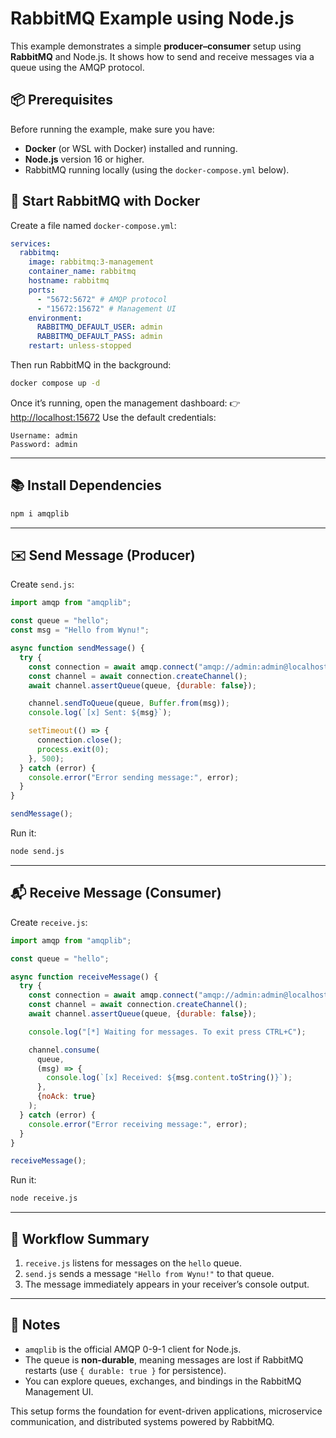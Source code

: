 # RabbitMQ Example using Node.js

This example demonstrates a simple **producer–consumer** setup using **RabbitMQ** and Node.js. It shows how to send and receive messages via a queue using the AMQP protocol.

## 📦 Prerequisites

Before running the example, make sure you have:

- **Docker** (or WSL with Docker) installed and running.
- **Node.js** version 16 or higher.
- RabbitMQ running locally (using the `docker-compose.yml` below).

## 🐇 Start RabbitMQ with Docker

Create a file named `docker-compose.yml`:

```yaml
services:
  rabbitmq:
    image: rabbitmq:3-management
    container_name: rabbitmq
    hostname: rabbitmq
    ports:
      - "5672:5672" # AMQP protocol
      - "15672:15672" # Management UI
    environment:
      RABBITMQ_DEFAULT_USER: admin
      RABBITMQ_DEFAULT_PASS: admin
    restart: unless-stopped
```

Then run RabbitMQ in the background:

```sh
docker compose up -d
```

Once it’s running, open the management dashboard:
👉 [http://localhost:15672](http://localhost:15672)
Use the default credentials:

```
Username: admin
Password: admin
```

---

## 📚 Install Dependencies

```sh
npm i amqplib
```

---

## ✉️ Send Message (Producer)

Create `send.js`:

```js
import amqp from "amqplib";

const queue = "hello";
const msg = "Hello from Wynu!";

async function sendMessage() {
  try {
    const connection = await amqp.connect("amqp://admin:admin@localhost");
    const channel = await connection.createChannel();
    await channel.assertQueue(queue, {durable: false});

    channel.sendToQueue(queue, Buffer.from(msg));
    console.log(`[x] Sent: ${msg}`);

    setTimeout(() => {
      connection.close();
      process.exit(0);
    }, 500);
  } catch (error) {
    console.error("Error sending message:", error);
  }
}

sendMessage();
```

Run it:

```sh
node send.js
```

---

## 📬 Receive Message (Consumer)

Create `receive.js`:

```js
import amqp from "amqplib";

const queue = "hello";

async function receiveMessage() {
  try {
    const connection = await amqp.connect("amqp://admin:admin@localhost");
    const channel = await connection.createChannel();
    await channel.assertQueue(queue, {durable: false});

    console.log("[*] Waiting for messages. To exit press CTRL+C");

    channel.consume(
      queue,
      (msg) => {
        console.log(`[x] Received: ${msg.content.toString()}`);
      },
      {noAck: true}
    );
  } catch (error) {
    console.error("Error receiving message:", error);
  }
}

receiveMessage();
```

Run it:

```sh
node receive.js
```

---

## 🔄 Workflow Summary

1. `receive.js` listens for messages on the `hello` queue.
2. `send.js` sends a message `"Hello from Wynu!"` to that queue.
3. The message immediately appears in your receiver’s console output.

---

## 🧠 Notes

- `amqplib` is the official AMQP 0-9-1 client for Node.js.
- The queue is **non-durable**, meaning messages are lost if RabbitMQ restarts (use `{ durable: true }` for persistence).
- You can explore queues, exchanges, and bindings in the RabbitMQ Management UI.

This setup forms the foundation for event-driven applications, microservice communication, and distributed systems powered by RabbitMQ.
